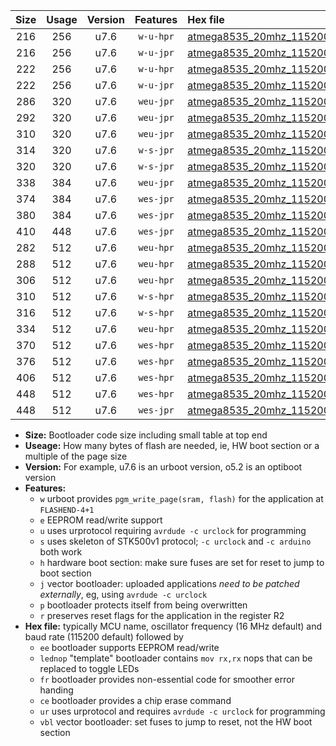 |Size|Usage|Version|Features|Hex file|
|:-:|:-:|:-:|:-:|:--|
|216|256|u7.6|`w-u-hpr`|[atmega8535_20mhz_115200bps_ur.hex](https://raw.githubusercontent.com/stefanrueger/urboot/main/atmega8535_20mhz_115200bps_ur.hex)|
|216|256|u7.6|`w-u-jpr`|[atmega8535_20mhz_115200bps_ur_vbl.hex](https://raw.githubusercontent.com/stefanrueger/urboot/main/atmega8535_20mhz_115200bps_ur_vbl.hex)|
|222|256|u7.6|`w-u-hpr`|[atmega8535_20mhz_115200bps_lednop_ur.hex](https://raw.githubusercontent.com/stefanrueger/urboot/main/atmega8535_20mhz_115200bps_lednop_ur.hex)|
|222|256|u7.6|`w-u-jpr`|[atmega8535_20mhz_115200bps_lednop_ur_vbl.hex](https://raw.githubusercontent.com/stefanrueger/urboot/main/atmega8535_20mhz_115200bps_lednop_ur_vbl.hex)|
|286|320|u7.6|`weu-jpr`|[atmega8535_20mhz_115200bps_ee_ur_vbl.hex](https://raw.githubusercontent.com/stefanrueger/urboot/main/atmega8535_20mhz_115200bps_ee_ur_vbl.hex)|
|292|320|u7.6|`weu-jpr`|[atmega8535_20mhz_115200bps_ee_lednop_ur_vbl.hex](https://raw.githubusercontent.com/stefanrueger/urboot/main/atmega8535_20mhz_115200bps_ee_lednop_ur_vbl.hex)|
|310|320|u7.6|`weu-jpr`|[atmega8535_20mhz_115200bps_ee_lednop_fr_ur_vbl.hex](https://raw.githubusercontent.com/stefanrueger/urboot/main/atmega8535_20mhz_115200bps_ee_lednop_fr_ur_vbl.hex)|
|314|320|u7.6|`w-s-jpr`|[atmega8535_20mhz_115200bps_vbl.hex](https://raw.githubusercontent.com/stefanrueger/urboot/main/atmega8535_20mhz_115200bps_vbl.hex)|
|320|320|u7.6|`w-s-jpr`|[atmega8535_20mhz_115200bps_lednop_vbl.hex](https://raw.githubusercontent.com/stefanrueger/urboot/main/atmega8535_20mhz_115200bps_lednop_vbl.hex)|
|338|384|u7.6|`weu-jpr`|[atmega8535_20mhz_115200bps_ee_lednop_fr_ce_ur_vbl.hex](https://raw.githubusercontent.com/stefanrueger/urboot/main/atmega8535_20mhz_115200bps_ee_lednop_fr_ce_ur_vbl.hex)|
|374|384|u7.6|`wes-jpr`|[atmega8535_20mhz_115200bps_ee_vbl.hex](https://raw.githubusercontent.com/stefanrueger/urboot/main/atmega8535_20mhz_115200bps_ee_vbl.hex)|
|380|384|u7.6|`wes-jpr`|[atmega8535_20mhz_115200bps_ee_lednop_vbl.hex](https://raw.githubusercontent.com/stefanrueger/urboot/main/atmega8535_20mhz_115200bps_ee_lednop_vbl.hex)|
|410|448|u7.6|`wes-jpr`|[atmega8535_20mhz_115200bps_ee_lednop_fr_vbl.hex](https://raw.githubusercontent.com/stefanrueger/urboot/main/atmega8535_20mhz_115200bps_ee_lednop_fr_vbl.hex)|
|282|512|u7.6|`weu-hpr`|[atmega8535_20mhz_115200bps_ee_ur.hex](https://raw.githubusercontent.com/stefanrueger/urboot/main/atmega8535_20mhz_115200bps_ee_ur.hex)|
|288|512|u7.6|`weu-hpr`|[atmega8535_20mhz_115200bps_ee_lednop_ur.hex](https://raw.githubusercontent.com/stefanrueger/urboot/main/atmega8535_20mhz_115200bps_ee_lednop_ur.hex)|
|306|512|u7.6|`weu-hpr`|[atmega8535_20mhz_115200bps_ee_lednop_fr_ur.hex](https://raw.githubusercontent.com/stefanrueger/urboot/main/atmega8535_20mhz_115200bps_ee_lednop_fr_ur.hex)|
|310|512|u7.6|`w-s-hpr`|[atmega8535_20mhz_115200bps.hex](https://raw.githubusercontent.com/stefanrueger/urboot/main/atmega8535_20mhz_115200bps.hex)|
|316|512|u7.6|`w-s-hpr`|[atmega8535_20mhz_115200bps_lednop.hex](https://raw.githubusercontent.com/stefanrueger/urboot/main/atmega8535_20mhz_115200bps_lednop.hex)|
|334|512|u7.6|`weu-hpr`|[atmega8535_20mhz_115200bps_ee_lednop_fr_ce_ur.hex](https://raw.githubusercontent.com/stefanrueger/urboot/main/atmega8535_20mhz_115200bps_ee_lednop_fr_ce_ur.hex)|
|370|512|u7.6|`wes-hpr`|[atmega8535_20mhz_115200bps_ee.hex](https://raw.githubusercontent.com/stefanrueger/urboot/main/atmega8535_20mhz_115200bps_ee.hex)|
|376|512|u7.6|`wes-hpr`|[atmega8535_20mhz_115200bps_ee_lednop.hex](https://raw.githubusercontent.com/stefanrueger/urboot/main/atmega8535_20mhz_115200bps_ee_lednop.hex)|
|406|512|u7.6|`wes-hpr`|[atmega8535_20mhz_115200bps_ee_lednop_fr.hex](https://raw.githubusercontent.com/stefanrueger/urboot/main/atmega8535_20mhz_115200bps_ee_lednop_fr.hex)|
|448|512|u7.6|`wes-hpr`|[atmega8535_20mhz_115200bps_ee_lednop_fr_ce.hex](https://raw.githubusercontent.com/stefanrueger/urboot/main/atmega8535_20mhz_115200bps_ee_lednop_fr_ce.hex)|
|448|512|u7.6|`wes-jpr`|[atmega8535_20mhz_115200bps_ee_lednop_fr_ce_vbl.hex](https://raw.githubusercontent.com/stefanrueger/urboot/main/atmega8535_20mhz_115200bps_ee_lednop_fr_ce_vbl.hex)|

- **Size:** Bootloader code size including small table at top end
- **Useage:** How many bytes of flash are needed, ie, HW boot section or a multiple of the page size
- **Version:** For example, u7.6 is an urboot version, o5.2 is an optiboot version
- **Features:**
  + `w` urboot provides `pgm_write_page(sram, flash)` for the application at `FLASHEND-4+1`
  + `e` EEPROM read/write support
  + `u` uses urprotocol requiring `avrdude -c urclock` for programming
  + `s` uses skeleton of STK500v1 protocol; `-c urclock` and `-c arduino` both work
  + `h` hardware boot section: make sure fuses are set for reset to jump to boot section
  + `j` vector bootloader: uploaded applications *need to be patched externally*, eg, using `avrdude -c urclock`
  + `p` bootloader protects itself from being overwritten
  + `r` preserves reset flags for the application in the register R2
- **Hex file:** typically MCU name, oscillator frequency (16 MHz default) and baud rate (115200 default) followed by
  + `ee` bootloader supports EEPROM read/write
  + `lednop` "template" bootloader contains `mov rx,rx` nops that can be replaced to toggle LEDs
  + `fr` bootloader provides non-essential code for smoother error handing
  + `ce` bootloader provides a chip erase command
  + `ur` uses urprotocol and requires `avrdude -c urclock` for programming
  + `vbl` vector bootloader: set fuses to jump to reset, not the HW boot section
